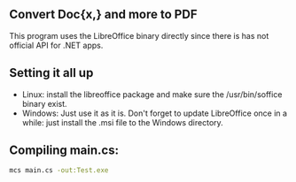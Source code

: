 ## Convert Doc{x,} and more to PDF
This program uses the LibreOffice binary directly since there 
is has not official API for .NET apps.

## Setting it all up
* Linux: install the libreoffice package and make sure the
  /usr/bin/soffice binary exist.
* Windows: Just use it as it is. Don't forget to update LibreOffice once in a while:
  just install the .msi file to the Windows directory.

## Compiling main.cs:
```sh
mcs main.cs -out:Test.exe
```
